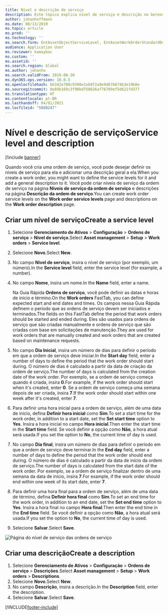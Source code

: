 ```yaml
---
title: Nível e descrição de serviço
description: Este tópico explica nível de serviço e descrição no Gerenciamento de Ativos.
author: johanhoffmann
ms.date: 08/13/2019
ms.topic: article
ms.prod: ''
ms.technology: ''
ms.search.form: EntAssetObjectServiceLevel, EntAssetWorkOrderStandardDescription, EntAssetWorkOrderServiceLevel, EntAssetServiceLevelLookup
audience: Application User
ms.reviewer: kamaybac
ms.custom: ''
ms.assetid: ''
ms.search.region: Global
ms.author: johanho
ms.search.validFrom: 2019-08-30
ms.dyn365.ops.version: 10.0.5
ms.openlocfilehash: bb342e700c9390e1eb9f2a9e9d67b874b3e19b8e
ms.sourcegitcommit: 0e8db169c3f90bd750826af76709ef5d621fd377
ms.translationtype: HT
ms.contentlocale: pt-BR
ms.lasthandoff: 04/01/2021
ms.locfileid: "5808247"
---
```

# <a name="service-level-and-description"></a><span data-ttu-id="3d196-103">Nível e descrição de serviço</span><span class="sxs-lookup"><span data-stu-id="3d196-103">Service level and description</span></span>

[!include [banner](../../includes/banner.md)]

 

<span data-ttu-id="3d196-104">Quando você cria uma ordem de serviço, você pode desejar definir os níveis de serviço para ela e adicionar uma descrição geral a ela.</span><span class="sxs-lookup"><span data-stu-id="3d196-104">When you create a work order, you might want to define the service levels for it and add a general description to it.</span></span> <span data-ttu-id="3d196-105">Você pode criar níveis de serviço da ordem de serviço na página **Níveis de serviço da ordem de serviço** e descrições na página **Descrição da ordem de serviço**.</span><span class="sxs-lookup"><span data-stu-id="3d196-105">You can create work order service levels on the **Work order service levels** page and descriptions on the **Work order description** page.</span></span>

## <a name="create-a-service-level"></a><span data-ttu-id="3d196-106">Criar um nível de serviço</span><span class="sxs-lookup"><span data-stu-id="3d196-106">Create a service level</span></span>

1. <span data-ttu-id="3d196-107">Selecione **Gerenciamento de Ativos** \> **Configuração** \> **Ordens de serviço** \> **Nível de serviço**.</span><span class="sxs-lookup"><span data-stu-id="3d196-107">Select **Asset management** \> **Setup** \> **Work orders** \> **Service level**.</span></span>
2. <span data-ttu-id="3d196-108">Selecione **Novo**.</span><span class="sxs-lookup"><span data-stu-id="3d196-108">Select **New**.</span></span>
3. <span data-ttu-id="3d196-109">No campo **Nível de serviço**, insira o nível de serviço (por exemplo, um número).</span><span class="sxs-lookup"><span data-stu-id="3d196-109">In the **Service level** field, enter the service level (for example, a number).</span></span>
4. <span data-ttu-id="3d196-110">No campo **Nome**, insira um nome.</span><span class="sxs-lookup"><span data-stu-id="3d196-110">In the **Name** field, enter a name.</span></span>

    <span data-ttu-id="3d196-111">Na Guia Rápida **Ordens de serviço**, você pode definir as datas e horas de início e término.</span><span class="sxs-lookup"><span data-stu-id="3d196-111">On the **Work orders** FastTab, you can define expected start and end dates and times.</span></span> <span data-ttu-id="3d196-112">Os campos nessa Guia Rápida definem o período que as ordens de serviço devem ser iniciados e terminados.</span><span class="sxs-lookup"><span data-stu-id="3d196-112">The fields on this FastTab define the period that work orders should be started and ended during.</span></span> <span data-ttu-id="3d196-113">Eles são usados para ordens de serviço que são criadas manualmente e ordens de serviço que são criadas com base em solicitações de manutenção.</span><span class="sxs-lookup"><span data-stu-id="3d196-113">They are used for work orders that are manually created and work orders that are created based on maintenance requests.</span></span> 

5. <span data-ttu-id="3d196-114">No campo **Dia Inicial**, insira um número de dias para definir o período em que a ordem de serviço deve iniciar.</span><span class="sxs-lookup"><span data-stu-id="3d196-114">In the **Start day** field, enter a number of days to define the period that the work order should start during.</span></span> <span data-ttu-id="3d196-115">O número de dias é calculado a partir da data de criação da ordem de serviço.</span><span class="sxs-lookup"><span data-stu-id="3d196-115">The number of days is calculated from the creation date of the work order.</span></span> <span data-ttu-id="3d196-116">Por exemplo, se a ordem de serviço começa quando é criada, insira **0**.</span><span class="sxs-lookup"><span data-stu-id="3d196-116">For example, if the work order should start when it's created, enter **0**.</span></span> <span data-ttu-id="3d196-117">Se a ordem de serviço começa uma semana depois de ser criada, insira **7**.</span><span class="sxs-lookup"><span data-stu-id="3d196-117">If the work order should start within one week after it's created, enter **7**.</span></span>
6. <span data-ttu-id="3d196-118">Para definir uma hora inicial para a ordem de serviço, além de uma data de início, defina **Definir hora inicial** como **Sim**.</span><span class="sxs-lookup"><span data-stu-id="3d196-118">To set a start time for the work order, in addition to a start date, set the **Set start time** option to **Yes**.</span></span> <span data-ttu-id="3d196-119">Insira a hora inicial no campo **Hora inicial**.</span><span class="sxs-lookup"><span data-stu-id="3d196-119">Then enter the start time in the **Start time** field.</span></span> <span data-ttu-id="3d196-120">Se você definir a opção como **Não**, a hora atual será usada.</span><span class="sxs-lookup"><span data-stu-id="3d196-120">If you set the option to **No**, the current time of day is used.</span></span>
7. <span data-ttu-id="3d196-121">No campo **Dia final**, insira um número de dias para definir o período em que a ordem de serviço deve terminar.</span><span class="sxs-lookup"><span data-stu-id="3d196-121">In the **End day** field, enter a number of days to define the period that the work order should end during.</span></span> <span data-ttu-id="3d196-122">O número de dias é calculado a partir da data de início da ordem de serviço.</span><span class="sxs-lookup"><span data-stu-id="3d196-122">The number of days is calculated from the start date of the work order.</span></span> <span data-ttu-id="3d196-123">Por exemplo, se a ordem de serviço finalizar dentro de uma semana da data de início, insira **7**.</span><span class="sxs-lookup"><span data-stu-id="3d196-123">For example, if the work order should end within one week of its start date, enter **7**.</span></span>
8. <span data-ttu-id="3d196-124">Para definir uma hora final para a ordem de serviço, além de uma data de término, defina **Definir hora final** como **Sim**.</span><span class="sxs-lookup"><span data-stu-id="3d196-124">To set an end time for the work order, in addition to an end date, set the **Set end time** option to **Yes**.</span></span> <span data-ttu-id="3d196-125">Insira a hora final no campo **Hora final**.</span><span class="sxs-lookup"><span data-stu-id="3d196-125">Then enter the end time in the **End time** field.</span></span> <span data-ttu-id="3d196-126">Se você definir a opção como **Não**, a hora atual será usada.</span><span class="sxs-lookup"><span data-stu-id="3d196-126">If you set the option to **No**, the current time of day is used.</span></span>
9. <span data-ttu-id="3d196-127">Selecione **Salvar**.</span><span class="sxs-lookup"><span data-stu-id="3d196-127">Select **Save**.</span></span>

![Página do nível de serviço das ordens de serviço](media/19-setup-for-work-orders.png)

## <a name="create-a-description"></a><span data-ttu-id="3d196-129">Criar uma descrição</span><span class="sxs-lookup"><span data-stu-id="3d196-129">Create a description</span></span>

1. <span data-ttu-id="3d196-130">Selecione **Gerenciamento de Ativos** \> **Configuração** \> **Ordens de serviço** \> **Descrições**.</span><span class="sxs-lookup"><span data-stu-id="3d196-130">Select **Asset management** \> **Setup** \> **Work orders** \> **Descriptions**.</span></span>
2. <span data-ttu-id="3d196-131">Selecione **Novo**.</span><span class="sxs-lookup"><span data-stu-id="3d196-131">Select **New**.</span></span>
3. <span data-ttu-id="3d196-132">No campo **Descrição**, insira a descrição.</span><span class="sxs-lookup"><span data-stu-id="3d196-132">In the **Description** field, enter the description.</span></span>
4. <span data-ttu-id="3d196-133">Selecione **Salvar**.</span><span class="sxs-lookup"><span data-stu-id="3d196-133">Select **Save**.</span></span>


[!INCLUDE[footer-include](../../../includes/footer-banner.md)]
